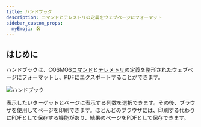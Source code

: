 ```yaml
---
title: ハンドブック
description: コマンドとテレメトリの定義をウェブページにフォーマット
sidebar_custom_props:
  myEmoji: 🛠️
---
```


## はじめに

ハンドブックは、COSMOS[コマンド](../configuration/command.md)と[テレメトリ](../configuration/telemetry.md)の定義を整形されたウェブページにフォーマットし、PDFにエクスポートすることができます。

![ハンドブック](/img/handbooks/handbooks.png)

表示したいターゲットとページに表示する列数を選択できます。その後、ブラウザを使用してページを印刷できます。ほとんどのブラウザには、印刷する代わりにPDFとして保存する機能があり、結果のページをPDFとして保存できます。